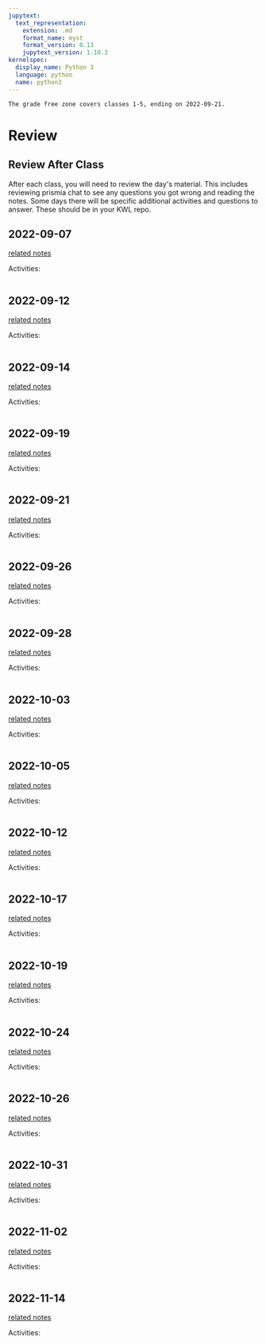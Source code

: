 ```yaml
---
jupytext:
  text_representation:
    extension: .md
    format_name: myst
    format_version: 0.13
    jupytext_version: 1.10.3
kernelspec:
  display_name: Python 3
  language: python
  name: python3
---
```


```{important}
The grade free zone covers classes 1-5, ending on 2022-09-21.
```


# Review


## Review After Class

After each class, you will need to review the day's material. This includes reviewing prismia chat to see any questions you got wrong and reading the notes. Some days there will be specific additional activities and questions to answer.  These should be in your KWL repo.  



<!--

```{code-cell} ipython3
:tags: ["hide-input"]
import os
from IPython.display import Markdown, display

rev_file_list = sorted(os.listdir('../_review/'))


```

```{code-cell} ipython3
:tags: ["hide-input"]

for rev_file in rev_file_list:
    date_str = rev_file[:-3]
    date_link = '[' + date_str + '](../notes/' + date_str + ')'
    display(Markdown(date_link))
    display(Markdown('../_review/' + rev_file))
```
 -->


## 2022-09-07

[related notes](../notes/2022-09-07)

Activities:
```{include} ../_review/2022-09-07.md
```


## 2022-09-12

[related notes](../notes/2022-09-12)

Activities:
```{include} ../_review/2022-09-12.md
```


## 2022-09-14

[related notes](../notes/2022-09-14)

Activities:
```{include} ../_review/2022-09-14.md
```


## 2022-09-19

[related notes](../notes/2022-09-19)

Activities:
```{include} ../_review/2022-09-19.md
```


## 2022-09-21

[related notes](../notes/2022-09-21)

Activities:
```{include} ../_review/2022-09-21.md
```


## 2022-09-26

[related notes](../notes/2022-09-26)

Activities:
```{include} ../_review/2022-09-26.md
```


## 2022-09-28

[related notes](../notes/2022-09-28)

Activities:
```{include} ../_review/2022-09-28.md
```


## 2022-10-03

[related notes](../notes/2022-10-03)

Activities:
```{include} ../_review/2022-10-03.md
```


## 2022-10-05

[related notes](../notes/2022-10-05)

Activities:
```{include} ../_review/2022-10-05.md
```


## 2022-10-12

[related notes](../notes/2022-10-12)

Activities:
```{include} ../_review/2022-10-12.md
```


## 2022-10-17

[related notes](../notes/2022-10-17)

Activities:
```{include} ../_review/2022-10-17.md
```

## 2022-10-19

[related notes](../notes/2022-10-19)

Activities:
```{include} ../_review/2022-10-19.md
```

## 2022-10-24

[related notes](../notes/2022-10-24)

Activities:
```{include} ../_review/2022-10-24.md
```
## 2022-10-26

[related notes](../notes/2022-10-26)

Activities:
```{include} ../_review/2022-10-26.md
```

## 2022-10-31

[related notes](../notes/2022-10-31)

Activities:
```{include} ../_review/2022-10-31.md
```
## 2022-11-02

[related notes](../notes/2022-11-02)

Activities:
```{include} ../_review/2022-11-02.md
```

## 2022-11-14

[related notes](../notes/2022-11-14)

Activities:
```{include} ../_review/2022-11-14.md
```
